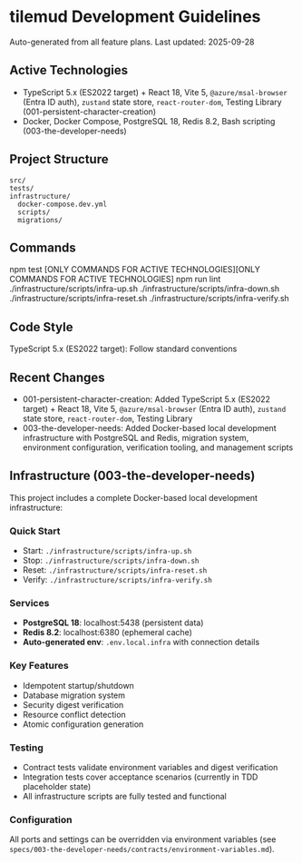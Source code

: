 # tilemud Development Guidelines

Auto-generated from all feature plans. Last updated: 2025-09-28

## Active Technologies
- TypeScript 5.x (ES2022 target) + React 18, Vite 5, `@azure/msal-browser` (Entra ID auth), `zustand` state store, `react-router-dom`, Testing Library (001-persistent-character-creation)
- Docker, Docker Compose, PostgreSQL 18, Redis 8.2, Bash scripting (003-the-developer-needs)

## Project Structure
```
src/
tests/
infrastructure/
  docker-compose.dev.yml
  scripts/
  migrations/
```

## Commands
npm test [ONLY COMMANDS FOR ACTIVE TECHNOLOGIES][ONLY COMMANDS FOR ACTIVE TECHNOLOGIES] npm run lint
./infrastructure/scripts/infra-up.sh
./infrastructure/scripts/infra-down.sh
./infrastructure/scripts/infra-reset.sh
./infrastructure/scripts/infra-verify.sh

## Code Style
TypeScript 5.x (ES2022 target): Follow standard conventions

## Recent Changes
- 001-persistent-character-creation: Added TypeScript 5.x (ES2022 target) + React 18, Vite 5, `@azure/msal-browser` (Entra ID auth), `zustand` state store, `react-router-dom`, Testing Library
- 003-the-developer-needs: Added Docker-based local development infrastructure with PostgreSQL and Redis, migration system, environment configuration, verification tooling, and management scripts

<!-- MANUAL ADDITIONS START -->
## Infrastructure (003-the-developer-needs)

This project includes a complete Docker-based local development infrastructure:

### Quick Start
- Start: `./infrastructure/scripts/infra-up.sh`
- Stop: `./infrastructure/scripts/infra-down.sh` 
- Reset: `./infrastructure/scripts/infra-reset.sh`
- Verify: `./infrastructure/scripts/infra-verify.sh`

### Services
- **PostgreSQL 18**: localhost:5438 (persistent data)
- **Redis 8.2**: localhost:6380 (ephemeral cache)
- **Auto-generated env**: `.env.local.infra` with connection details

### Key Features
- Idempotent startup/shutdown
- Database migration system
- Security digest verification
- Resource conflict detection
- Atomic configuration generation

### Testing
- Contract tests validate environment variables and digest verification
- Integration tests cover acceptance scenarios (currently in TDD placeholder state)
- All infrastructure scripts are fully tested and functional

### Configuration
All ports and settings can be overridden via environment variables (see `specs/003-the-developer-needs/contracts/environment-variables.md`).
<!-- MANUAL ADDITIONS END -->
